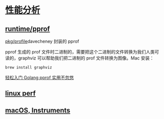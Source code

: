 # [性能分析](https://golang.org/doc/diagnostics.html)

## [runtime/pprof](https://golang.org/pkg/runtime/pprof)

[pkg/profile](https://github.com/pkg/profile)davecheney 封装的 pprof

pprof 生成的 prof 文件时二进制的，需要把这个二进制的文件转换为我们人类可读的，graphviz 可以帮助我们把二进制的 prof 文件转换为图像。Mac 安装：

```sh
brew install graphviz
```

[轻松入门 Golang pprof 实用不忽悠](http://lessisbetter.site/2018/11/07/Golang-pprof-step-by-step/)

## [linux perf](https://perf.wiki.kernel.org/index.php/Tutorial)

## [macOS, Instruments](https://developer.apple.com/library/content/documentation/DeveloperTools/Conceptual/InstrumentsUserGuide/)
